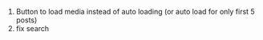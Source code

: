 1. Button to load media instead of auto loading (or auto load for only first 5 posts)
2. fix search
